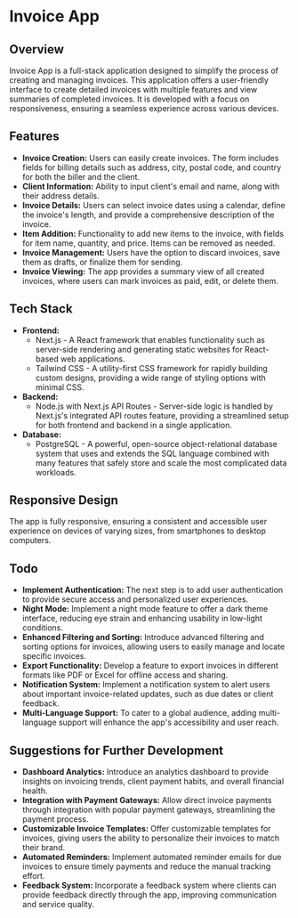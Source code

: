 # Invoice App

## Overview
Invoice App is a full-stack application designed to simplify the process of creating and managing invoices. This application offers a user-friendly interface to create detailed invoices with multiple features and view summaries of completed invoices. It is developed with a focus on responsiveness, ensuring a seamless experience across various devices.

## Features
- **Invoice Creation:** Users can easily create invoices. The form includes fields for billing details such as address, city, postal code, and country for both the biller and the client.
- **Client Information:** Ability to input client's email and name, along with their address details.
- **Invoice Details:** Users can select invoice dates using a calendar, define the invoice's length, and provide a comprehensive description of the invoice.
- **Item Addition:** Functionality to add new items to the invoice, with fields for item name, quantity, and price. Items can be removed as needed.
- **Invoice Management:** Users have the option to discard invoices, save them as drafts, or finalize them for sending.
- **Invoice Viewing:** The app provides a summary view of all created invoices, where users can mark invoices as paid, edit, or delete them.

## Tech Stack
- **Frontend:** 
  - Next.js - A React framework that enables functionality such as server-side rendering and generating static websites for React-based web applications.
  - Tailwind CSS - A utility-first CSS framework for rapidly building custom designs, providing a wide range of styling options with minimal CSS.
- **Backend:** 
  - Node.js with Next.js API Routes - Server-side logic is handled by Next.js's integrated API routes feature, providing a streamlined setup for both frontend and backend in a single application.
- **Database:** 
  - PostgreSQL - A powerful, open-source object-relational database system that uses and extends the SQL language combined with many features that safely store and scale the most complicated data workloads.

## Responsive Design
The app is fully responsive, ensuring a consistent and accessible user experience on devices of varying sizes, from smartphones to desktop computers.

## Todo
- **Implement Authentication:** The next step is to add user authentication to provide secure access and personalized user experiences.
- **Night Mode:** Implement a night mode feature to offer a dark theme interface, reducing eye strain and enhancing usability in low-light conditions.
- **Enhanced Filtering and Sorting:** Introduce advanced filtering and sorting options for invoices, allowing users to easily manage and locate specific invoices.
- **Export Functionality:** Develop a feature to export invoices in different formats like PDF or Excel for offline access and sharing.
- **Notification System:** Implement a notification system to alert users about important invoice-related updates, such as due dates or client feedback.
- **Multi-Language Support:** To cater to a global audience, adding multi-language support will enhance the app's accessibility and user reach.

## Suggestions for Further Development
- **Dashboard Analytics:** Introduce an analytics dashboard to provide insights on invoicing trends, client payment habits, and overall financial health.
- **Integration with Payment Gateways:** Allow direct invoice payments through integration with popular payment gateways, streamlining the payment process.
- **Customizable Invoice Templates:** Offer customizable templates for invoices, giving users the ability to personalize their invoices to match their brand.
- **Automated Reminders:** Implement automated reminder emails for due invoices to ensure timely payments and reduce the manual tracking effort.
- **Feedback System:** Incorporate a feedback system where clients can provide feedback directly through the app, improving communication and service quality.
